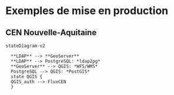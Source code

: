 # Exemples de mise en production

## CEN Nouvelle-Aquitaine


``` mermaid
stateDiagram-v2

  **LDAP** --> **GeoServer**
  **LDAP** --> PostgreSQL: *ldap2pg*
  **GeoServer** --> QGIS: *WFS/WMS*
  PostgreSQL --> QGIS: *PostGIS*
  state QGIS {
  QGIS_auth --> FluxCEN
  }
```